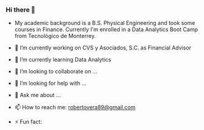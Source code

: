 ### Hi there 👋

<!--
**veraroberto/veraroberto** is a ✨ _special_ ✨ repository because its `README.md` (this file) appears on your GitHub profile. -->
- My academic background is a B.S. Physical Engineering and took some courses in Finance. Currently I'm enrolled in a Data Analytics Boot Camp from Tecnológico de Monterrey.



- 🔭 I’m currently working on CVS y Asociados, S.C. as Financial Advisor
- 🌱 I’m currently learning Data Analytics
- 👯 I’m looking to collaborate on ...
- 🤔 I’m looking for help with ...
- 💬 Ask me about ...
- 📫 How to reach me: robertovera89@gmail.com
- ⚡ Fun fact: 


